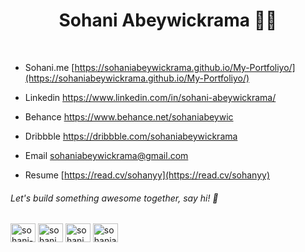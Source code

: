 <h1 align="center"> Sohani Abeywickrama 👧🏻 </h1>
<br>







-  Sohani.me [https://sohaniabeywickrama.github.io/My-Portfoliyo/](https://sohaniabeywickrama.github.io/My-Portfoliyo/)
-  Linkedin https://www.linkedin.com/in/sohani-abeywickrama/
-  Behance https://www.behance.net/sohaniabeywic
-  Dribbble https://dribbble.com/sohaniabeywickrama
-  Email sohaniabeywickrama@gmail.com

-  Resume [https://read.cv/sohanyy](https://read.cv/sohanyy)

 
<h6>Let's build something awesome together, say hi! 👋  </h6>
<p align="left"> 
<a href="https://linkedin.com/in/sohani-abeywickrama" target="blank"><img align="center" src="https://raw.githubusercontent.com/rahuldkjain/github-profile-readme-generator/master/src/images/icons/Social/linked-in-alt.svg" alt="sohani-abeywickrama" height="30" width="40" /></a>
<a href="https://fb.com/sohani abeywickrama" target="blank"><img align="center" src="https://raw.githubusercontent.com/rahuldkjain/github-profile-readme-generator/master/src/images/icons/Social/facebook.svg" alt="sohani abeywickrama" height="30" width="40" /></a>
<a href="https://instagram.com/sohani abeywickrama" target="blank"><img align="center" src="https://raw.githubusercontent.com/rahuldkjain/github-profile-readme-generator/master/src/images/icons/Social/instagram.svg" alt="sohani abeywickrama" height="30" width="40" /></a>
<a href="https://www.behance.net/sohaniabeywic" target="blank"><img align="center" src="https://raw.githubusercontent.com/rahuldkjain/github-profile-readme-generator/master/src/images/icons/Social/behance.svg" alt="sohaniabeywic" height="30" width="40" /></a>
</p>









